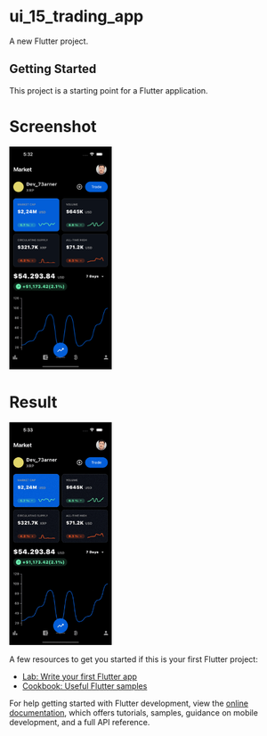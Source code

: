 # ui_15_trading_app

A new Flutter project.

## Getting Started

This project is a starting point for a Flutter application.


# Screenshot 
<img src="https://github.com/Mirzaazmath/flutter_60_ui_challange/blob/main/ui_15_trading_app/assets/output/Screenshot.png" height="400">

# Result 
<img src="https://github.com/Mirzaazmath/flutter_60_ui_challange/blob/main/ui_15_trading_app/assets/output/result.gif" height="400">

A few resources to get you started if this is your first Flutter project:

- [Lab: Write your first Flutter app](https://docs.flutter.dev/get-started/codelab)
- [Cookbook: Useful Flutter samples](https://docs.flutter.dev/cookbook)

For help getting started with Flutter development, view the
[online documentation](https://docs.flutter.dev/), which offers tutorials,
samples, guidance on mobile development, and a full API reference.
